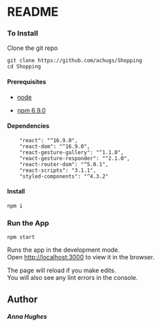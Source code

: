# README

### To Install

Clone the git repo

```
git clone https://github.com/achugs/Shopping
cd Shopping
```

#### Prerequisites

- [node](https://nodejs.org/en/)

- [npm 6.9.0](https://www.npmjs.com/package/npm/v/6.9.0)

#### Dependencies

```
    "react": "^16.9.0",
    "react-dom": "^16.9.0",
    "react-gesture-gallery": "^1.1.0",
    "react-gesture-responder": "^2.1.0",
    "react-router-dom": "^5.0.1",
    "react-scripts": "3.1.1",
    "styled-components": "^4.3.2"

```

#### Install

```
npm i
```

### Run the App

```
npm start
```

Runs the app in the development mode.<br>
Open [http://localhost:3000](http://localhost:3000) to view it in the browser.

The page will reload if you make edits.<br>
You will also see any lint errors in the console.

## Author

##### Anna Hughes
